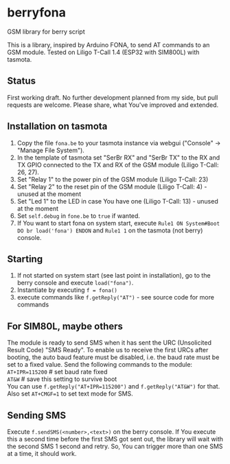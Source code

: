# berryfona
GSM library for berry script

This is a library, inspired by Arduino FONA, to send AT commands to an GSM module. Tested on Liligo T-Call 1.4 (ESP32 with SIM800L) with tasmota.

## Status
First working draft. No further development planned from my side, but pull requests are welcome. Please share, what You've improved and extended.

## Installation on tasmota
1. Copy the file `fona.be` to your tasmota instance via webgui ("Console" -> "Manage File System").
1. In the template of tasmota set "SerBr RX" and "SerBr TX" to the RX and TX GPIO connected to the TX and RX of the GSM module (Liligo T-Call: 26, 27).
1. Set "Relay 1" to the power pin of the GSM module (Liligo T-Call: 23)
1. Set "Relay 2" to the reset pin of the GSM module (Liligo T-Call: 4) - unused at the moment
1. Set "Led 1" to the LED in case You have one (Liligo T-Call: 13) - unused at the moment
1. Set `self.debug` in `fone.be` to `true` if wanted.
1. If You want to start fona on system start, execute `Rule1 ON System#Boot DO br load('fona') ENDON` and `Rule1 1` on the tasmota (not berry) console.

## Starting
1. If not started on system start (see last point in installation), go to the berry console and execute `load("fona")`.
1. Instantiate by executing `f = fona()`
1. execute commands like `f.getReply("AT")` - see source code for more commands

## For SIM80L, maybe others
The module is ready to send SMS when it has sent the URC (Unsolicited Result Code) "SMS Ready". To enable us to receive the first URCs after booting, the auto baud feature must be disabled, i.e. the baud rate must be set to a fixed value. Send the following commands to the module:  
`AT+IPR=115200` # set baud rate fixed  
`AT&W` # save this setting to survive boot  
You can use `f.getReply("AT+IPR=115200")` and `f.getReply("AT&W")` for that.  
Also set `AT+CMGF=1` to set text mode for SMS. 

## Sending SMS
Execute `f.sendSMS(<number>,<text>)` on the berry console. If You execute this a second time before the first SMS got sent out, the library will wait with the second SMS 1 second and retry. So, You can trigger more than one SMS at a time, it should work.
